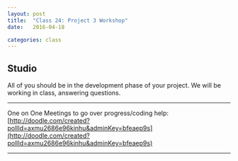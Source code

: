 ```yaml
---
layout: post
title:  "Class 24: Project 3 Workshop"
date:   2016-04-18

categories: class
---
```


## Studio

All of you should be in the development phase of your project. We will be working in class, answering questions.


---

One on One Meetings to go over progress/coding help: [http://doodle.com/created?pollId=axmu2686e96kinhu&adminKey=bfeaep9s](http://doodle.com/created?pollId=axmu2686e96kinhu&adminKey=bfeaep9s)

---
